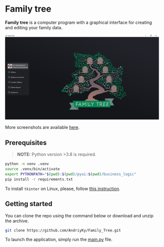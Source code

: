 # Family tree
<strong>Family tree</strong> is a computer program with a graphical interface for creating and editing your family data.

![Main_window](/screenshots/Main_window.png)

More screenshots are available [here](/screenshots/).

## Prerequisites
> **NOTE:** Python version >3.8 is required.

```bash
python -m venv .venv
source .venv/bin/activate
export PYTHONPATH="$(pwd):$(pwd)/pyui:$(pwd)/business_logic"
pip install -r requirements.txt 
```

To install `tkinter` on Linux, please, follow [this instruction](https://tecadmin.net/how-to-install-python-tkinter-on-linux/).

## Getting started
You can clone the repo using the command below or download and unzip the archive.
```bash
git clone https://github.com/AndriyKy/Family_Tree.git
```
To launch the application, simply run the [main.py](/main.py) file.
